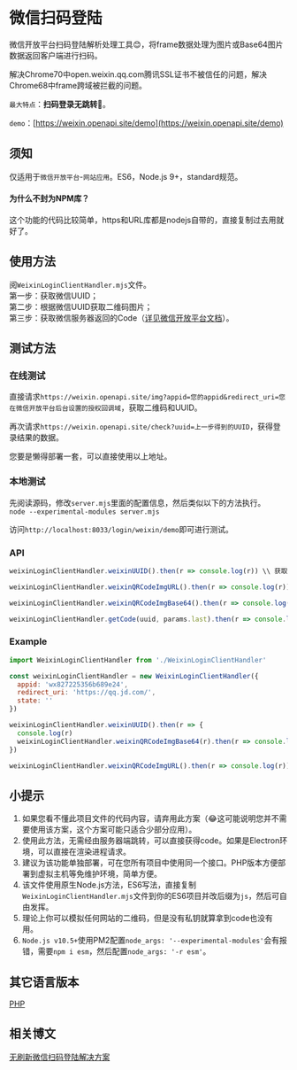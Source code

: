 # 微信扫码登陆

微信开放平台扫码登陆解析处理工具😊，将frame数据处理为图片或Base64图片数据返回客户端进行扫码。

解决Chrome70中open.weixin.qq.com腾讯SSL证书不被信任的问题，解决Chrome68中frame跨域被拦截的问题。

`最大特点`：**扫码登录无跳转**🤠。

`demo`：[https://weixin.openapi.site/demo](https://weixin.openapi.site/demo)

## 须知
仅适用于`微信开放平台`-`网站应用`。ES6，Node.js 9+，standard规范。

#### 为什么不封为NPM库？
这个功能的代码比较简单，https和URL库都是nodejs自带的，直接复制过去用就好了。

## 使用方法
阅`WeixinLoginClientHandler.mjs`文件。  
第一步：获取微信UUID；  
第二步：根据微信UUID获取二维码图片；  
第三步：获取微信服务器返回的Code（[详见微信开放平台文档](https://open.weixin.qq.com/cgi-bin/showdocument?action=dir_list&t=resource/res_list&verify=1&id=open1419316505&token=&lang=zh_CN)）。  

## 测试方法

### 在线测试
直接请求`https://weixin.openapi.site/img?appid=您的appid&redirect_uri=您在微信开放平台后台设置的授权回调域`，获取二维码和UUID。  

再次请求`https://weixin.openapi.site/check?uuid=上一步得到的UUID`，获得登录结果的数据。  

您要是懒得部署一套，可以直接使用以上地址。

### 本地测试
先阅读源码，修改`server.mjs`里面的配置信息，然后类似以下的方法执行。  
`node --experimental-modules server.mjs`

访问`http://localhost:8033/login/weixin/demo`即可进行测试。

### API

``` js
weixinLoginClientHandler.weixinUUID().then(r => console.log(r)) \\ 获取微信uuid（用于获取微信二维码和Ajax轮询结果所需参数）

weixinLoginClientHandler.weixinQRCodeImgURL().then(r => console.log(r)) \\ 可以直接获取二维码图片

weixinLoginClientHandler.weixinQRCodeImgBase64().then(r => console.log(r)) \\ 获取二维码图片的Base64数据（主要用于Chrome70中腾讯所使用的赛门铁克证书失效的情况）

weixinLoginClientHandler.getCode(uuid, params.last).then(r => console.log(r)) \\ 获取微信服务器返回的Code（第一个连接是长连接，当用户处于“扫描成功，请在微信中点击确认即可登录”状态时可能会变为轮询，这主要由腾讯服务器控制）
```

### Example

``` js
import WeixinLoginClientHandler from './WeixinLoginClientHandler'

const weixinLoginClientHandler = new WeixinLoginClientHandler({
  appid: 'wx827225356b689e24',
  redirect_uri: 'https://qq.jd.com/',
  state: ''
})

weixinLoginClientHandler.weixinUUID().then(r => {
  console.log(r)
  weixinLoginClientHandler.weixinQRCodeImgBase64(r).then(r => console.log(r))
})

weixinLoginClientHandler.weixinQRCodeImgURL().then(r => console.log(r))
```

## 小提示

1. 如果您看不懂此项目文件的代码内容，请弃用此方案（😂这可能说明您并不需要使用该方案，这个方案可能只适合少部分应用）。  
2. 使用此方法，无需经由服务器端跳转，可以直接获得code。如果是Electron环境，可以直接在渲染进程请求。  
3. 建议为该功能单独部署，可在您所有项目中使用同一个接口。PHP版本方便部署到虚拟主机等免维护环境，简单方便。
4. 该文件使用原生Node.js方法，ES6写法，直接复制`WeixinLoginClientHandler.mjs`文件到你的ES6项目并改后缀为`js`，然后可自由发挥。  
5. 理论上你可以模拟任何网站的二维码，但是没有私钥就算拿到code也没有用。  
6. `Node.js v10.5+`使用PM2配置`node_args: '--experimental-modules'`会有报错，需要`npm i esm`，然后配置`node_args: '-r esm'`。

## 其它语言版本

[PHP](https://github.com/yi-ge/weixin-login-php)

## 相关博文

[无刷新微信扫码登陆解决方案](https://www.wyr.me/post/590)
